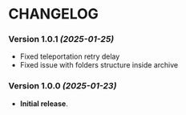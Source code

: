 # CHANGELOG

### Version 1.0.1 *(2025-01-25)*
* Fixed teleportation retry delay
* Fixed issue with folders structure inside archive

### Version 1.0.0 *(2025-01-23)*
* **Initial release**.
